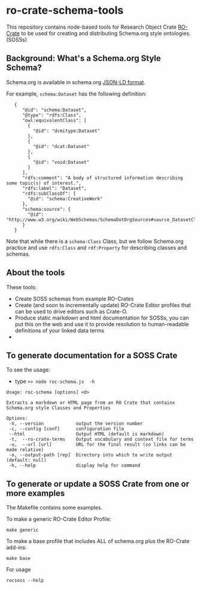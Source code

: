# ro-crate-schema-tools


This repository contains node-based tools for Research Object Crate [RO-Crate](https://www.researchobject.org/ro-crate/) to be used for creating and distributing Schema.org style ontologies. (SOSSs)



## Background: What's a Schema.org Style Schema?

Schema.org is available in schema.org [JSON-LD format](https://schema.org/version/latest/schemaorg-current-https.jsonld). 

For example, `schema:Dataset` has the following definition:

```
   {
      "@id": "schema:Dataset",
      "@type": "rdfs:Class",
      "owl:equivalentClass": [
        {
          "@id": "dcmitype:Dataset"
        },
        {
          "@id": "dcat:Dataset"
        },
        {
          "@id": "void:Dataset"
        }
      ],
      "rdfs:comment": "A body of structured information describing some topic(s) of interest.",
      "rdfs:label": "Dataset",
      "rdfs:subClassOf": {
        "@id": "schema:CreativeWork"
      },
      "schema:source": {
        "@id": "http://www.w3.org/wiki/WebSchemas/SchemaDotOrgSources#source_DatasetClass"
      }
   }
```

Note that while there is a `schema:Class` Class, but we follow Schema.org practice and use `rdfs:Class` and `rdf:Property` for describing classes and schemas.

## About the tools

These tools:

-  Create SOSS schemas from example RO-Crates
-  Create (and soon to incrementally update) RO-Crate Editor profiles that can be used to drive editors such as Crate-O.
-  Produce static markdown and html documentation for SOSSs, you can put this on the web and use it to provide resolution to human-readable definitions of your linked data terms
-  



## To generate documentation for a SOSS Crate

To see the usage:

 -  type `>> node roc-schema.js  -h`

 ```
Usage: roc-schema [options] <d>

Extracts a markdown or HTML page from an RO Crate that containx Schema.org style Classes and Properties 

Options:
  -V, --version            output the version number
  -c, --config [conf]      configuration file
  --html                   Output HTML (default is markdown)
  -t,  --ro-crate-terms    Output vocabulary and context file for terms
  -u,  --url [url]         URL for the final result (so links can be made relative)
  -o, --output-path [rep]  Directory into which to write output (default: null)
  -h, --help               display help for command
```



## To generate or update a SOSS Crate from one or more examples

The Makefile contains some examples.

To make a generic RO-Crate Editor Profile:

```make generic```

To make a base profile that includes ALL of schema.org plus the RO-Crate add-ins:

```make base```

For usage

```rocsoss --help```







